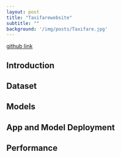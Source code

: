 ```yaml
---
layout: post
title: "Taxifarewebsite"
subtitle: ""
background: '/img/posts/Taxifare.jpg'
---
```


<p><a href="https://github.com/Oluwachidi/TaxiFareWebsite">github link</a></p>


<h2 class="section-heading">Introduction</h2>
<p></p>



<h2 class="section-heading">Dataset</h2>
<p></p>




<h2 class="section-heading">Models</h2>
<p></p>



<h2 class="section-heading">App and Model Deployment</h2>
<p></p>




<h2 class="section-heading">Performance</h2>
<p></p>



